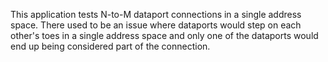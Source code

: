 <!--
     Copyright 2020, Data61, CSIRO (ABN 41 687 119 230)

     SPDX-License-Identifier: BSD-2-Clause
-->

This application tests N-to-M dataport connections in a single address space.
There used to be an issue where dataports would step on each other's toes in a
single address space and only one of the dataports would end up being
considered part of the connection.
